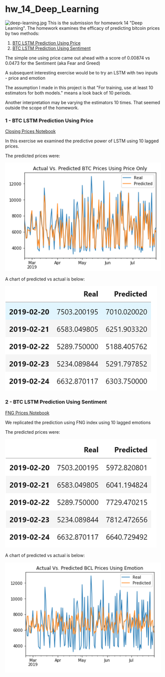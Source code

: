 # hw_14_Deep_Learning
![deep-learning.jpg](Images/deep-learning.jpg)
This is the submission for homework 14 "Deep Learning". The homework examines the efficacy of predicting bitcoin prices by two methods:

1. [BTC LSTM Prediction Using Price](#1---BTC-LSTM-Prediction-Using-Price)
2. [BTC LSTM Prediction Using Sentiment](#2---BTC-LSTM-Prediction-Using-Sentiment)

The simple one using price came out ahead with a score of 0.00874 vs 0.0473 for the Sentiment (aka Fear and Greed)

A subsequent interesting exercise would be to try an LSTM with two inputs - price and emotion

The assumption I made in this project is that "For training, use at least 10 estimators for both models." means a look back of 10 periods. 

Another interpretation may be varying the estimators 10 times. That seemed outside the scope of the homework. 

### 1 - BTC LSTM Prediction Using Price
[Closing Prices Notebook](./lstm_stock_predictor_closing.ipynb)


In this exercise we examined the predictive power of LSTM using 10 lagged prices.

The predicted prices were:

![LSTM_price.png](Images/LSTM_price.png)

A chart of predicted vs actual is below:

![LSTM-Price-Table.png](Images/LSTM-Price-Table.png)


### 2 - BTC LSTM Prediction Using Sentiment
[FNG Prices Notebook](.//lstm_stock_predictor_fng.ipynb)

We replicated the prediction using FNG index using 10 lagged emotions

The predicted prices were:

![LSTM-fng-table.png](Images/LSTM-fng-table.png)

A chart of predicted vs actual is below:

![LSTM_fng.png](Images/LSTM_fng.png)
